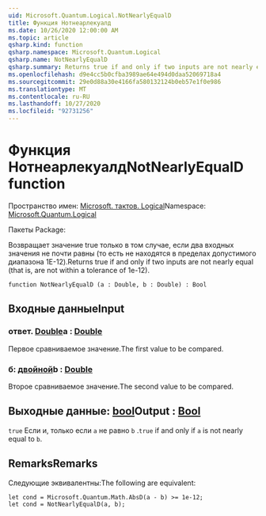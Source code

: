 ```yaml
---
uid: Microsoft.Quantum.Logical.NotNearlyEqualD
title: Функция Нотнеарлекуалд
ms.date: 10/26/2020 12:00:00 AM
ms.topic: article
qsharp.kind: function
qsharp.namespace: Microsoft.Quantum.Logical
qsharp.name: NotNearlyEqualD
qsharp.summary: Returns true if and only if two inputs are not nearly equal (that is, are not within a tolerance of 1e-12).
ms.openlocfilehash: d9e4cc5b0cfba3989ae64e494d0daa52069718a4
ms.sourcegitcommit: 29e0d88a30e4166fa580132124b0eb57e1f0e986
ms.translationtype: MT
ms.contentlocale: ru-RU
ms.lasthandoff: 10/27/2020
ms.locfileid: "92731256"
---
```

# <a name="notnearlyequald-function"></a><span data-ttu-id="f1c44-102">Функция Нотнеарлекуалд</span><span class="sxs-lookup"><span data-stu-id="f1c44-102">NotNearlyEqualD function</span></span>

<span data-ttu-id="f1c44-103">Пространство имен: [Microsoft. тактов. Logical](xref:Microsoft.Quantum.Logical)</span><span class="sxs-lookup"><span data-stu-id="f1c44-103">Namespace: [Microsoft.Quantum.Logical](xref:Microsoft.Quantum.Logical)</span></span>

<span data-ttu-id="f1c44-104">Пакеты [](https://nuget.org/packages/)</span><span class="sxs-lookup"><span data-stu-id="f1c44-104">Package: [](https://nuget.org/packages/)</span></span>


<span data-ttu-id="f1c44-105">Возвращает значение true только в том случае, если два входных значения не почти равны (то есть не находятся в пределах допустимого диапазона 1E-12).</span><span class="sxs-lookup"><span data-stu-id="f1c44-105">Returns true if and only if two inputs are not nearly equal (that is, are not within a tolerance of 1e-12).</span></span>

```qsharp
function NotNearlyEqualD (a : Double, b : Double) : Bool
```


## <a name="input"></a><span data-ttu-id="f1c44-106">Входные данные</span><span class="sxs-lookup"><span data-stu-id="f1c44-106">Input</span></span>

### <a name="a--double"></a><span data-ttu-id="f1c44-107">ответ. [Double](xref:microsoft.quantum.lang-ref.double)</span><span class="sxs-lookup"><span data-stu-id="f1c44-107">a : [Double](xref:microsoft.quantum.lang-ref.double)</span></span>

<span data-ttu-id="f1c44-108">Первое сравниваемое значение.</span><span class="sxs-lookup"><span data-stu-id="f1c44-108">The first value to be compared.</span></span>


### <a name="b--double"></a><span data-ttu-id="f1c44-109">б: [двойной](xref:microsoft.quantum.lang-ref.double)</span><span class="sxs-lookup"><span data-stu-id="f1c44-109">b : [Double](xref:microsoft.quantum.lang-ref.double)</span></span>

<span data-ttu-id="f1c44-110">Второе сравниваемое значение.</span><span class="sxs-lookup"><span data-stu-id="f1c44-110">The second value to be compared.</span></span>



## <a name="output--bool"></a><span data-ttu-id="f1c44-111">Выходные данные: [bool](xref:microsoft.quantum.lang-ref.bool)</span><span class="sxs-lookup"><span data-stu-id="f1c44-111">Output : [Bool](xref:microsoft.quantum.lang-ref.bool)</span></span>

<span data-ttu-id="f1c44-112">`true` Если и, только если `a` не равно `b` .</span><span class="sxs-lookup"><span data-stu-id="f1c44-112">`true` if and only if `a` is not nearly equal to `b`.</span></span>

## <a name="remarks"></a><span data-ttu-id="f1c44-113">Remarks</span><span class="sxs-lookup"><span data-stu-id="f1c44-113">Remarks</span></span>

<span data-ttu-id="f1c44-114">Следующие эквивалентны:</span><span class="sxs-lookup"><span data-stu-id="f1c44-114">The following are equivalent:</span></span>

```Q#
let cond = Microsoft.Quantum.Math.AbsD(a - b) >= 1e-12;
let cond = NotNearlyEqualD(a, b);
```